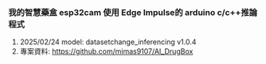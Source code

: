 ### 我的智慧藥盒 esp32cam 使用 Edge Impulse的 arduino c/c++推論程式
1. 2025/02/24 model: datasetchange_inferencing v1.0.4
0. 專案資料: https://github.com/mimas9107/AI_DrugBox 
